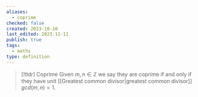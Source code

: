 ```yaml
---
aliases:
  - coprime
checked: false
created: 2023-10-10
last_edited: 2023-11-11
publish: true
tags:
  - maths
type: definition
---
```

>[!tldr] Coprime
>Given $m, n \in \mathbb{Z}$ we say they are coprime if and only if they have unit [[Greatest common divisor|greatest common divisor]] $gcd(m,n) = 1$.
